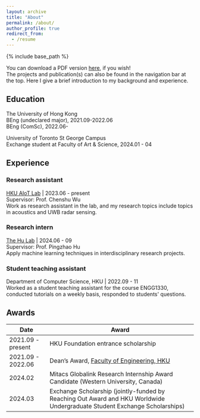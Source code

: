 ```yaml
---
layout: archive
title: "About"
permalink: /about/
author_profile: true
redirect_from:
  - /resume
---
```


{% include base_path %}

You can download a PDF version [here](/files/YUEMIN_YU_CV.pdf), if you wish!  
The projects and publication(s) can also be found in the navigation bar at the top. Here I give a brief introduction to my background and experience.

## Education

The University of Hong Kong  
BEng (undeclared major), 2021.09-2022.06  
BEng (ComSc), 2022.06-  

University of Toronto St George Campus  
Exchange student at Faculty of Art & Science, 2024.01 - 04

## Experience

### Research assistant

[HKU AIoT Lab](https://aiot.hku.hk/) | 2023.06 -  present  
Supervisor: Prof. Chenshu Wu  
Work as research assistant in the lab, and my research topics include topics in acoustics and UWB radar sensing.

### Research intern

[The Hu Lab](https://phulab.org) | 2024.06 -  09  
Supervisor: Prof. Pingzhao Hu  
Apply machine learning techniques in interdisciplinary research projects.

### Student teaching assistant

Department of Computer Science, HKU | 2022.09 - 11  
Worked as a student teaching assistant for the course ENGG1330, conducted tutorials on a weekly basis, responded to students' questions.

## Awards

| Date                  | Award                                                                 |
|-----------------------|-----------------------------------------------------------------------|
| 2021.09 - present     | HKU Foundation entrance scholarship                                   |
| 2021.09 - 2022.06     | Dean’s Award, [Faculty of Engineering, HKU](https://engg.hku.hk)      |
| 2024.02               | Mitacs Globalink Research Internship Award Candidate (Western University, Canada) |
| 2024.03               | Exchange Scholarship (jointly-funded by Reaching Out Award and HKU Worldwide Undergraduate Student Exchange Scholarships) |
